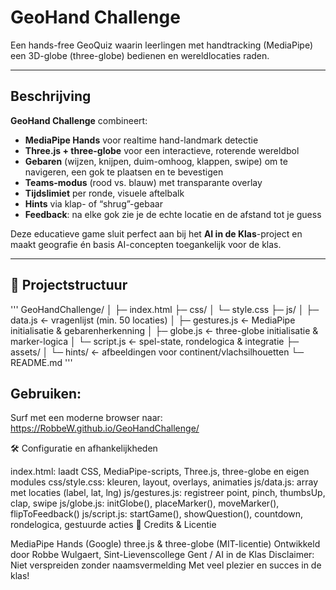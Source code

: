 # GeoHand Challenge

Een hands-free GeoQuiz waarin leerlingen met handtracking (MediaPipe) een 3D-globe (three-globe) bedienen en wereldlocaties raden.

---

## Beschrijving

**GeoHand Challenge** combineert:

- **MediaPipe Hands** voor realtime hand-landmark detectie  
- **Three.js + three-globe** voor een interactieve, roterende wereldbol  
- **Gebaren** (wijzen, knijpen, duim-omhoog, klappen, swipe) om te navigeren, een gok te plaatsen en te bevestigen  
- **Teams-modus** (rood vs. blauw) met transparante overlay  
- **Tijdslimiet** per ronde, visuele aftelbalk  
- **Hints** via klap- of “shrug”-gebaar  
- **Feedback**: na elke gok zie je de echte locatie en de afstand tot je guess

Deze educatieve game sluit perfect aan bij het **AI in de Klas**-project en maakt geografie én basis AI-concepten toegankelijk voor de klas.

---

## 📁 Projectstructuur
'''
GeoHandChallenge/
│
├─ index.html
├─ css/
│ └─ style.css
├─ js/
│ ├─ data.js ← vragenlijst (min. 50 locaties)
│ ├─ gestures.js ← MediaPipe initialisatie & gebarenherkenning
│ ├─ globe.js ← three-globe initialisatie & marker-logica
│ └─ script.js ← spel-state, rondelogica & integratie
├─ assets/
│ └─ hints/ ← afbeeldingen voor continent/vlachsilhouetten
└─ README.md
''' 
## Gebruiken: 

Surf met een moderne browser naar: 
https://RobbeW.github.io/GeoHandChallenge/

🛠️ Configuratie en afhankelijkheden

index.html: laadt CSS, MediaPipe-scripts, Three.js, three-globe en eigen modules
css/style.css: kleuren, layout, overlays, animaties
js/data.js: array met locaties (label, lat, lng)
js/gestures.js: registreer point, pinch, thumbsUp, clap, swipe
js/globe.js: initGlobe(), placeMarker(), moveMarker(), flipToFeedback()
js/script.js: startGame(), showQuestion(), countdown, rondelogica, gestuurde acties
📜 Credits & Licentie

MediaPipe Hands (Google)
three.js & three-globe (MIT-licentie)
Ontwikkeld door Robbe Wulgaert, Sint-Lievenscollege Gent / AI in de Klas
Disclaimer: Niet verspreiden zonder naamsvermelding
Met veel plezier en succes in de klas!
